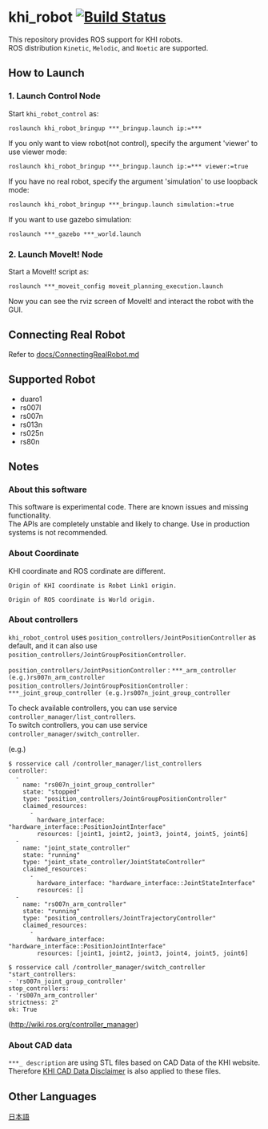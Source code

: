 khi_robot [![Build Status](https://github.com/Kawasaki-Robotics/khi_robot/actions/workflows/ci.yml/badge.svg?branch=master)](https://github.com/Kawasaki-Robotics/khi_robot/actions/workflows/ci.yml)
===================================================================================================================================================

This repository provides ROS support for KHI robots.  
ROS distribution `Kinetic`, `Melodic`, and `Noetic` are supported.

## How to Launch

### 1. Launch Control Node

Start ```khi_robot_control``` as:

```
roslaunch khi_robot_bringup ***_bringup.launch ip:=***
```

If you only want to view robot(not control), specify the argument 'viewer' to use viewer mode:

```
roslaunch khi_robot_bringup ***_bringup.launch ip:=*** viewer:=true
```

If you have no real robot, specify the argument 'simulation' to use loopback mode:

```
roslaunch khi_robot_bringup ***_bringup.launch simulation:=true
```

If you want to use gazebo simulation:

```
roslaunch ***_gazebo ***_world.launch
```

### 2. Launch MoveIt! Node

Start a MoveIt! script as:

```
roslaunch ***_moveit_config moveit_planning_execution.launch
```

Now you can see the rviz screen of MoveIt! and interact the robot with the GUI.

## Connecting Real Robot

Refer to [docs/ConnectingRealRobot.md](docs/ConnectingRealRobot.md)

## Supported Robot

 * duaro1
 * rs007l
 * rs007n
 * rs013n
 * rs025n
 * rs80n

## Notes

### About this software

This software is experimental code. There are known issues and missing functionality.  
The APIs are completely unstable and likely to change. Use in production systems is not recommended.

### About Coordinate

KHI coordinate and ROS cordinate are different.

```
Origin of KHI coordinate is Robot Link1 origin.

Origin of ROS coordinate is World origin.
```

### About controllers

`khi_robot_control` uses `position_controllers/JointPositionController` as default, and it can also use `position_controllers/JointGroupPositionController`.  

`position_controllers/JointPositionController` : `***_arm_controller (e.g.)rs007n_arm_controller`  
`position_controllers/JointGroupPositionController` : `***_joint_group_controller (e.g.)rs007n_joint_group_controller`  

To check available controllers, you can use service `controller_manager/list_controllers`.  
To switch controllers, you can use service `controller_manager/switch_controller`.  

(e.g.)
```
$ rosservice call /controller_manager/list_controllers
controller: 
  - 
    name: "rs007n_joint_group_controller"
    state: "stopped"
    type: "position_controllers/JointGroupPositionController"
    claimed_resources: 
      - 
        hardware_interface: "hardware_interface::PositionJointInterface"
        resources: [joint1, joint2, joint3, joint4, joint5, joint6]
  - 
    name: "joint_state_controller"
    state: "running"
    type: "joint_state_controller/JointStateController"
    claimed_resources: 
      - 
        hardware_interface: "hardware_interface::JointStateInterface"
        resources: []
  - 
    name: "rs007n_arm_controller"
    state: "running"
    type: "position_controllers/JointTrajectoryController"
    claimed_resources: 
      - 
        hardware_interface: "hardware_interface::PositionJointInterface"
        resources: [joint1, joint2, joint3, joint4, joint5, joint6]
```
```
$ rosservice call /controller_manager/switch_controller "start_controllers:
- 'rs007n_joint_group_controller'
stop_controllers:
- 'rs007n_arm_controller'
strictness: 2" 
ok: True
```
(http://wiki.ros.org/controller_manager)  

### About CAD data

`***_ description` are using STL files based on CAD Data of the KHI website.  
Therefore [KHI CAD Data Disclaimer](https://robotics.kawasaki.com/en1/products/CAD-disclaimer/?language_id=1) is also applied to these files.

## Other Languages

[日本語](docs/README-ja.md)

